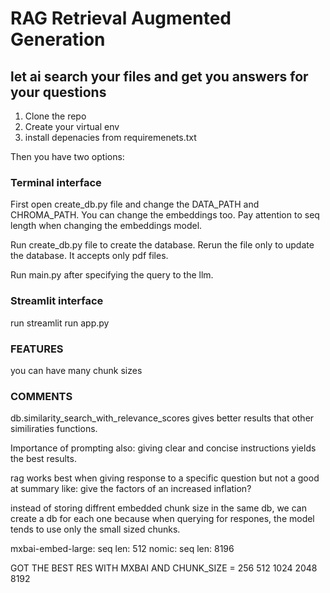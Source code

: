 # RAG Retrieval Augmented Generation
## let ai search your files and get you answers for your questions

1. Clone the repo
2. Create your virtual env
3. install depenacies from requiremenets.txt

Then you have two options:
### Terminal interface
First open create_db.py file and change the DATA_PATH and CHROMA_PATH.
You can change the embeddings too.
Pay attention to seq length when changing the embeddings model.

Run create_db.py file to create the database. Rerun the file only to update the database.
It accepts only pdf files.


Run main.py after specifying the query to the llm.

### Streamlit interface
run streamlit run app.py



### FEATURES
you can have many chunk sizes

### COMMENTS
db.similarity_search_with_relevance_scores gives better results that other similiraties functions.

Importance of prompting also: giving clear and concise instructions yields the best results.

rag works best when giving response to a specific question but not a good at summary like: give the factors of an increased inflation?

instead of storing diffrent embedded chunk size in the same db, we can create a db for each one 
because when querying for respones, the model tends to use only the small sized chunks.

mxbai-embed-large: seq len: 512
nomic: seq len: 8196 

GOT THE BEST RES WITH MXBAI AND CHUNK_SIZE = 256 512 1024 2048 8192

